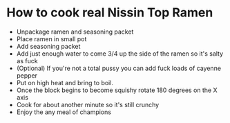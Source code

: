 # How to cook real Nissin Top Ramen
- Unpackage ramen and seasoning packet
- Place ramen in small pot
- Add seasoning packet
- Add just enough water to come 3/4 up the side of the ramen so it's salty as fuck
- (Optional) If you're not a total pussy you can add fuck loads of cayenne pepper
- Put on high heat and bring to boil.
- Once the block begins to become squishy rotate 180 degrees on the X axis
- Cook for about another minute so it's still crunchy
- Enjoy the any meal of champions
